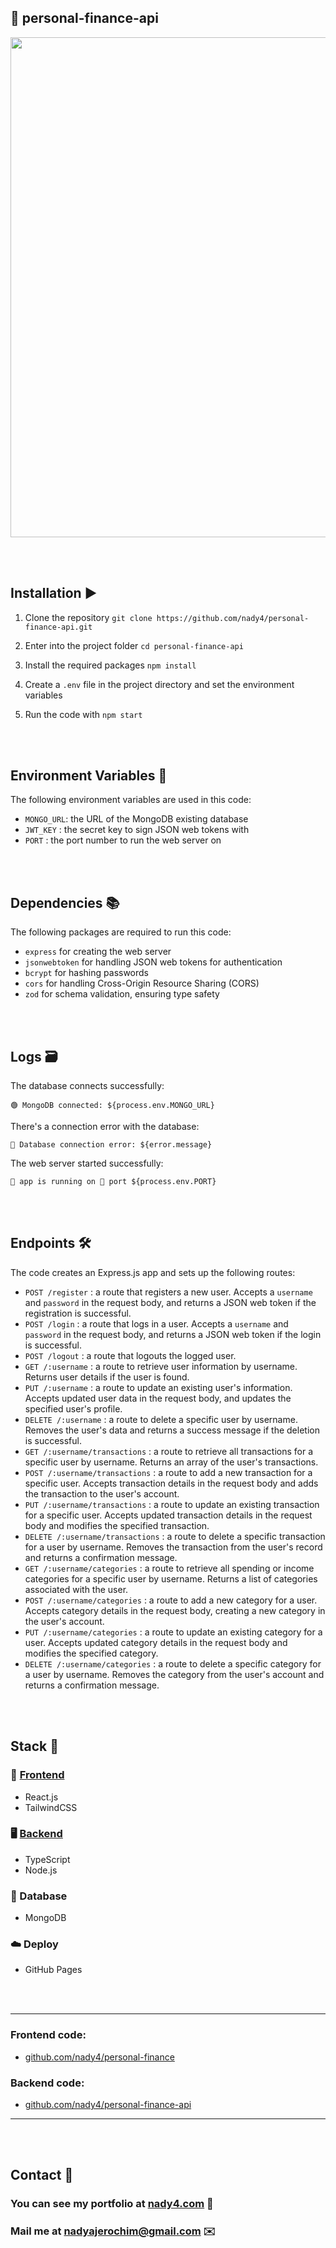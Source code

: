 ## 🧠 personal-finance-api

<div align="center">
 <img src="https://github.com/nady4/personal-finance-api/blob/main/ui.PNG" width="800px">
</div>

<br></br>

## Installation ▶️

1. Clone the repository
   `git clone https://github.com/nady4/personal-finance-api.git`

2. Enter into the project folder
   `cd personal-finance-api`

3. Install the required packages
   `npm install`

4. Create a `.env` file in the project directory and set the environment variables

5. Run the code with `npm start`

<br></br>


## Environment Variables 🔐️

The following environment variables are used in this code:

- `MONGO_URL`: the URL of the MongoDB existing database
- `JWT_KEY` : the secret key to sign JSON web tokens with
- `PORT` : the port number to run the web server on

<br></br>

## Dependencies 📚

The following packages are required to run this code:

- `express` for creating the web server
- `jsonwebtoken` for handling JSON web tokens for authentication
- `bcrypt` for hashing passwords
- `cors` for handling Cross-Origin Resource Sharing (CORS)
- `zod` for schema validation, ensuring type safety

<br></br>

## Logs 🗃️

The database connects successfully:

`🟢 MongoDB connected: ${process.env.MONGO_URL}`

There's a connection error with the database:

`🔴 Database connection error: ${error.message}`

The web server started successfully:

`💚 app is running on 🔌 port ${process.env.PORT}`

<br></br>

## Endpoints 🛠️

The code creates an Express.js app and sets up the following routes:

- `POST /register` : a route that registers a new user. Accepts a `username` and `password` in the request body, and returns a JSON web token if the registration is successful.
- `POST /login` : a route that logs in a user. Accepts a `username` and `password` in the request body, and returns a JSON web token if the login is successful.
- `POST /logout` : a route that logouts the logged user.
- `GET /:username` : a route to retrieve user information by username. Returns user details if the user is found.
- `PUT /:username` : a route to update an existing user's information. Accepts updated user data in the request body, and updates the specified user's profile.
- `DELETE /:username` : a route to delete a specific user by username. Removes the user's data and returns a success message if the deletion is successful.
- `GET /:username/transactions` : a route to retrieve all transactions for a specific user by username. Returns an array of the user's transactions.
- `POST /:username/transactions` : a route to add a new transaction for a specific user. Accepts transaction details in the request body and adds the transaction to the user's account.
- `PUT /:username/transactions` : a route to update an existing transaction for a specific user. Accepts updated transaction details in the request body and modifies the specified transaction.
- `DELETE /:username/transactions` : a route to delete a specific transaction for a user by username. Removes the transaction from the user's record and returns a confirmation message.
- `GET /:username/categories` : a route to retrieve all spending or income categories for a specific user by username. Returns a list of categories associated with the user.
- `POST /:username/categories` : a route to add a new category for a user. Accepts category details in the request body, creating a new category in the user's account.
- `PUT /:username/categories` : a route to update an existing category for a user. Accepts updated category details in the request body and modifies the specified category.
- `DELETE /:username/categories` : a route to delete a specific category for a user by username. Removes the category from the user's account and returns a confirmation message.

<br></br>

## Stack 🧰

### 🎨 [Frontend](http://github.com/nady4/personal-finance)

- React.js
- TailwindCSS

### 🖥️ [Backend](http://github.com/nady4/personal-finance-api)

- TypeScript
- Node.js

### 💾 Database

- MongoDB

### ☁️ Deploy

- GitHub Pages

<br></br>

---

### Frontend code:

- [github.com/nady4/personal-finance](http://github.com/nady4/personal-finance)

### Backend code:

- [github.com/nady4/personal-finance-api](http://github.com/nady4/personal-finance-api)

---

<br></br>

## Contact 👋

### You can see my portfolio at <a href="https://nady4.com/">nady4.com</a> 💼

### Mail me at <a href="mailto:dev@nady4.com/">nadyajerochim@gmail.com</a> ✉️

<br></br>
